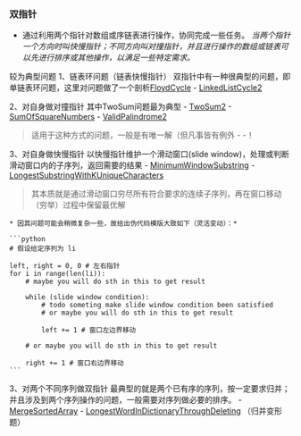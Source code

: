 ### 双指针
- 通过利用两个指针对数组或序链表进行操作，协同完成一些任务。
    *当两个指针一个方向时叫快慢指针；不同方向叫对撞指针，并且进行操作的数组或链表可以先进行排序或其他操作，以满足一些特定需求。*
    
较为典型问题
1、链表环问题（链表快慢指针）
    双指针中有一种很典型的问题，即单链表环问题，这里对问题做了一个剖析[FloydCycle](./FloydCycle.md)
    - [LinkedListCycle2](./LinkedListCycle2.py)
    
2、对自身做对撞指针
    其中TwoSum问题最为典型
    - [TwoSum2](./TwoSum2.py)
    - [SumOfSquareNumbers](./正整数写成平方和是否有整数解.py)
    - [ValidPalindrome2](./ValidPalindrome2.py)
   > 适用于这种方式的问题，一般是有唯一解（但凡事皆有例外 - -！

3、对自身做快慢指针
    以快慢指针维护一个滑动窗口(slide window)，处理或判断滑动窗口内的子序列，返回需要的结果
    - [MinimumWindowSubstring](./MinimumWindowSubstring.py)
    - [LongestSubstringWithKUniqueCharacters](k个字符组成的最长子字符串.py)    
        
   > 其本质就是通过滑动窗口穷尽所有符合要求的连续子序列，再在窗口移动（穷举）过程中保留最优解

    * 因其问题可能会稍微复杂一些，故给出伪代码模版大致如下（灵活变动）：*
    
    ```python
    # 假设给定序列为 li
    
    left, right = 0, 0 # 左右指针
    for i in range(len(li)):
        # maybe you will do sth in this to get result

        while (slide window condition):
            # todo someting make slide window condition been satisfied
            # or maybe you will do sth in this to get result

            left += 1 # 窗口左边界移动
            
        # or maybe you will do sth in this to get result

        right += 1 # 窗口右边界移动
    ```
    
3、对两个不同序列做双指针
    最典型的就是两个已有序的序列，按一定要求归并；并且涉及到两个序列操作的问题，一般需要对序列做必要的排序。
    - [MergeSortedArray](./MergeSortedArray.py)
    - [LongestWordInDictionaryThroughDeleting](./LongestWordInDictionaryThroughDeleting.py) （归并变形题）